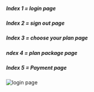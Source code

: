 <html> 
  <body>
<h5>Index 1 = login page</h5> 
<h5>Index 2 = sign out page</h5>
<h5>Index 3 =  choose your plan page </h5>
<h5>ndex 4 = plan package page </h5>
<h5>Index 5 = Payment page </h5>
  </body>
  </html>

![login page](https://github.com/user-attachments/assets/28e57803-388e-4281-aede-c0e3551c4a8e)
